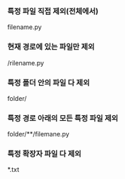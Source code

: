 ### 특정 파일 직접 제외(전체에서)
filename.py

### 현재 경로에 있는 파일만 제외
/rilename.py

### 특정 폴더 안의 파일 다 제외
folder/

### 특정 경로 아래의 모든 특정 파일 제외
folder/**/filemane.py

### 특정 확장자 파일 다 제외
*.txt
